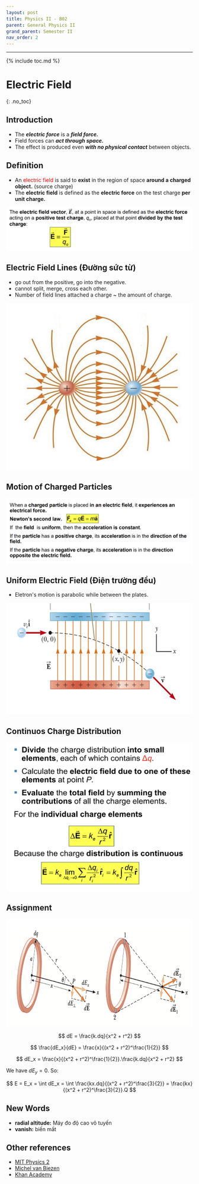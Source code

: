 ```yaml
---
layout: post
title: Physics II - B02
parent: General Physics II
grand_parent: Semester II
nav_order: 2
---
```


---

{% include toc.md %}

# Electric Field
{: .no_toc}

## Introduction
* The ***electric force*** is a ***field force.*** 
* Field forces can ***act through space.***
* The effect is produced even ***with no physical contact*** between objects.

## Definition
* An <span style="color: red">electric field</span> is said to **exist** in the region of space **around a charged object.** (source charge)
* The **electric field** is defined as the **electric force** on the test charge **per unit charge.**

![Electric Field](Kma9qpD.png)

## Electric Field Lines (Đường sức từ)
* go out from the positive, go into the negative.
* cannot split, merge, cross each other.
* Number of field lines attached a charge ~ the amount of charge.
<img src = "uKM500M.png" width = 700 height = 450>

## Motion of Charged Particles
![image alt](NOPsFLv.png)

## Uniform Electric Field (Điện trường đều)
* Eletron's motion is parabolic while between the plates.

<img src = "S4opAsb.png" width = 600 height = 300>


## Continuos Charge Distribution
<img src = "FCMTJFv.png" width="570" height="400">

## Assignment
<img src = "9W3InKB.png" width="590" height="290">

$$
dE = \frac{k.dq}{x^2 + r^2}
$$

$$
\frac{dE_x}{dE} = \frac{x}{(x^2 + r^2)^\frac{1}{2}}
$$

$$
dE_x = \frac{x}{(x^2 + r^2)^\frac{1}{2}}.\frac{k.dq}{x^2 + r^2}
$$

We have $dE_y = 0$. So:

$$
E = E_x = \int dE_x
= \int \frac{kx.dq}{(x^2 + r^2)^\frac{3}{2}} = \frac{kx}{(x^2 + r^2)^\frac{3}{2}}.Q
$$

## New Words
* **radial altitude:** Máy đo độ cao vô tuyến
* **vanish:** biến mất

## Other references
* [MIT Physics 2](https://www.youtube.com/playlist?list=PLyQSN7X0ro2314mKyUiOILaOC2hk6Pc3j)
* [Michel van Biezen](https://www.youtube.com/playlist?list=PLX2gX-ftPVXX7BZOcM1Y2gb8IQrTBrmUB)
* [Khan Academy](https://www.khanacademy.org/science/in-in-class-12th-physics-india)